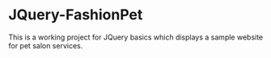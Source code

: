 # JQuery-FashionPet
This is a working project for JQuery basics which displays a sample website for pet salon services. 
